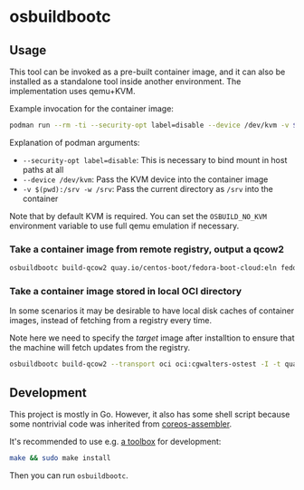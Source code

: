 
# osbuildbootc

## Usage

This tool can be invoked as a pre-built container image, and it can also be installed
as a standalone tool inside another environment.  The implementation uses qemu+KVM.

Example invocation for the container image:

```bash
podman run --rm -ti --security-opt label=disable --device /dev/kvm -v $(pwd):/srv -w /srv ghcr.io/cgwalters/osbuildbootc:latest build-qcow2 -I quay.io/cgwalters/ostest example.qcow2
```

Explanation of podman arguments:

- `--security-opt label=disable`: This is necessary to bind mount in host paths at all
- `--device /dev/kvm`: Pass the KVM device into the container image
- `-v $(pwd):/srv -w /srv`: Pass the current directory as `/srv` into the container

Note that by default KVM is required.  You can set the `OSBUILD_NO_KVM` environment variable
to use full qemu emulation if necessary.

### Take a container image from remote registry, output a qcow2

```bash
osbuildbootc build-qcow2 quay.io/centos-boot/fedora-boot-cloud:eln fedora-boot-cloud.qcow2
```

### Take a container image stored in local OCI directory

In some scenarios it may be desirable to have local disk caches of container images,
instead of fetching from a registry every time.

Note here we need to specify the *target* image after installtion to ensure that
the machine will fetch updates from the registry.

```bash
osbuildbootc build-qcow2 --transport oci oci:cgwalters-ostest -I -t quay.io/cgwalters/ostest foo.qcow2
```

## Development

This project is mostly in Go.  However, it also has some shell script because
some nontrivial code was inherited from [coreos-assembler](https://github.com/coreos/coreos-assembler/).

It's recommended to use e.g. [a toolbox](https://github.com/containers/toolbox/) for development:

```bash
make && sudo make install
```

Then you can run `osbuildbootc`.
